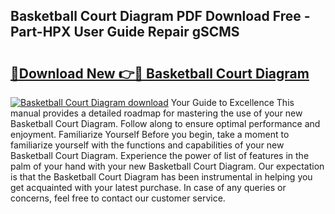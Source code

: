## Basketball Court Diagram PDF Download Free - Part-HPX User Guide Repair gSCMS

# <h2><a href="http://dfrjgfh.blite.top/?on=Basketball+Court+Diagram">🔗Download New 👉🔴 Basketball Court Diagram</a></h2>

[![Basketball Court Diagram download](https://i.imgur.com/lujVjoI.png)](http://dfrjgfh.blite.top/?on=Basketball+Court+Diagram)
Your Guide to Excellence This manual provides a detailed roadmap for mastering the use of your new Basketball Court Diagram. Follow along to ensure optimal performance and enjoyment. Familiarize Yourself Before you begin, take a moment to familiarize yourself with the functions and capabilities of your new Basketball Court Diagram. Experience the power of list of features in the palm of your hand with your new Basketball Court Diagram. Our expectation is that the Basketball Court Diagram has been instrumental in helping you get acquainted with your latest purchase. In case of any queries or concerns, feel free to contact our customer service.

